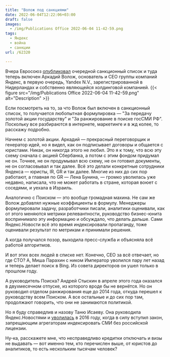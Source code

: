 ```yaml
---
title: "Волож под санкциями"
date: 2022-06-04T12:22:06+03:00
draft: false
images:
  - /img/Publications Office 2022-06-04 11-42-59.png
tags:
  - Яндекс
  - война
  - санкции
url: /62320

---
```

Вчера Евросоюз [опубликовал](https://eur-lex.europa.eu/legal-content/EN/TXT/PDF/?uri=OJ:L:2022:153:FULL&from=EN) очередной санкционный список и туда теперь включен Аркадий Волож, основатель и CEO группы компаний Яндекс, в первую очередь, Yandex N.V., зарегистрированной в Нидерландах и собственно являющейся холдинговой компанией.
{{< figure src="/img/Publications Office 2022-06-04 11-42-59.png" alt="Description" >}}
<!--more-->

Если посмотреть на то, за что Волож был включен в санкционный список, то получается любопытная формулировка — "За передачу золотой акции государству" и "За ранжирование в поиске госСМИ РФ". Поскольку все разбираются в интернете, маркетинге и в жд колее, то расскажу подробно.

Начнем с золотой акции. Аркадий — прекрасный переговорщик и генератор идей, но я видел, как он подписывает договоры и общается с юристами. Никак, он никогда этого не любил. Это я к тому, что всю эту схему сначала с акцией Сбербанка, а потом с этим фондом придумал не он. Точнее, не он продумывал всю схему, не он готовил документы, не он согласовывал и так далее. Всё это делали конкретные сотрудники Яндекса — юристы, IR, GR и так далее. Многие из них до сих пор работают, а главная по GR — Лена Бунина, — громко уволилась уже недавно, написала, что не может работать в стране, которая воюет с соседями, и уехала в Израиль.

Аналогично с Поиском — это вообще громадная махина. Не сам же Волож добавлял нужные коэффициенты в формулу. Менеджеры формулировали задачу, разработчики писали, аналитики оценивали, как от этого меняются метрики релевантности, руководство бизнес-юнита воспринимало эту информацию и обсуждало, что делать дальше. Сами Яндекс.Новости всё это время индексировали пропаганду, тоже оценивали результат по метрикам и принимали решения.

А когда получался позор, выходила пресс-служба и объясняла всё работой алгоритмов.

И вот этих всех людей в списке нет. Конечно, CEO за всё отвечает, но где CTO? А, Миша Парахин с ником Император уволился пару лет назад и теперь делает поиск в Bing. Из совета директоров он ушел только в прошлом году.

А руководитель Поиска? Андрей Стыскин в апреле этого года оказался в двухмесячном отпуске, из которого вроде бы не вернётся. Но он руководил отделом ранжирования еще до 2014 года, откуда перешел к руководству всем Поиском. 
А все остальные и до сих пор там, продолжают говорить, что они не занимаются политикой.

Но я буду справедлив и назову Таню Исаеву. Она руководила Яндекс.Новостями и [уволилась](https://www.interfax.ru/russia/520434) в 2016 году, когда в силу вступил закон, запрещающим агрегаторам индексировать СМИ без российской лицензии.

Ну-ка, расскажете мне, что несправедливо кредитки отключать и визы не выдавать — вот именно тем, кто перечислен выше, от юристов до аналитиков, то есть нескольким тысячам человек?